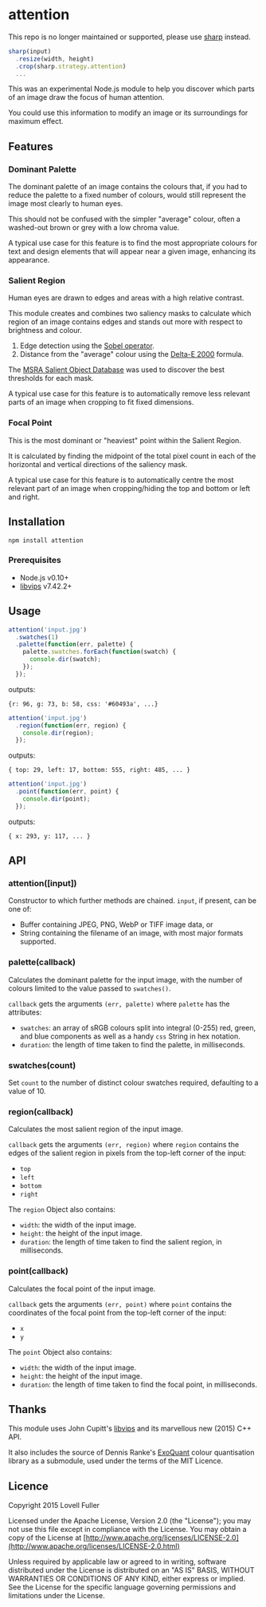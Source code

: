 # attention

This repo is no longer maintained or supported, please use [sharp](https://github.com/lovell/sharp) instead.

```javascript
sharp(input)
  .resize(width, height)
  .crop(sharp.strategy.attention)
  ...
```

This was an experimental Node.js module to help you discover which parts of an image draw the focus of human attention.

You could use this information to modify an image or its surroundings for maximum effect.

## Features

### Dominant Palette

The dominant palette of an image contains the colours that, if you had to reduce the palette to a fixed number of colours, would still represent the image most clearly to human eyes.

This should not be confused with the simpler "average" colour, often a washed-out brown or grey with a low chroma value.

A typical use case for this feature is to find the most appropriate colours for text and design elements that will appear near a given image, enhancing its appearance.

### Salient Region

Human eyes are drawn to edges and areas with a high relative contrast.

This module creates and combines two saliency masks to calculate which region of an image contains edges and stands out more with respect to brightness and colour.

1. Edge detection using the [Sobel operator](http://en.wikipedia.org/wiki/Sobel_operator).
2. Distance from the "average" colour using the [Delta-E 2000](http://en.wikipedia.org/wiki/Color_difference#CIEDE2000) formula.

The [MSRA Salient Object Database](http://research.microsoft.com/en-us/um/people/jiansun/salientobject/salient_object.htm) was used to discover the best thresholds for each mask.

A typical use case for this feature is to automatically remove less relevant parts of an image when cropping to fit fixed dimensions.

### Focal Point

This is the most dominant or "heaviest" point within the Salient Region.

It is calculated by finding the midpoint of the total pixel count in each of the horizontal and vertical directions of the saliency mask.

A typical use case for this feature is to automatically centre the most relevant part of an image when cropping/hiding the top and bottom or left and right.

## Installation

	npm install attention

### Prerequisites

* Node.js v0.10+
* [libvips](https://github.com/jcupitt/libvips) v7.42.2+

## Usage

```javascript
attention('input.jpg')
  .swatches(1)
  .palette(function(err, palette) {
    palette.swatches.forEach(function(swatch) {
      console.dir(swatch);
    });
  });
```
outputs:
```
{r: 96, g: 73, b: 58, css: '#60493a', ...}
```

```javascript
attention('input.jpg')
  .region(function(err, region) {
    console.dir(region);
  });
```
outputs:
```
{ top: 29, left: 17, bottom: 555, right: 485, ... }
```

```javascript
attention('input.jpg')
  .point(function(err, point) {
    console.dir(point);
  });
```
outputs:
```
{ x: 293, y: 117, ... }
```

## API

### attention([input])

Constructor to which further methods are chained. `input`, if present, can be one of:

* Buffer containing JPEG, PNG, WebP or TIFF image data, or
* String containing the filename of an image, with most major formats supported.

### palette(callback)

Calculates the dominant palette for the input image, with the number of colours limited to the value passed to `swatches()`.

`callback` gets the arguments `(err, palette)` where `palette` has the attributes:

* `swatches`: an array of sRGB colours split into integral (0-255) red, green, and blue components as well as a handy `css` String in hex notation.
* `duration`: the length of time taken to find the palette, in milliseconds.

### swatches(count)

Set `count` to the number of distinct colour swatches required, defaulting to a value of 10.

### region(callback)

Calculates the most salient region of the input image.

`callback` gets the arguments `(err, region)` where `region` contains the edges of the salient region in pixels from the top-left corner of the input:

* `top`
* `left`
* `bottom`
* `right`

The `region` Object also contains:

* `width`: the width of the input image.
* `height`: the height of the input image.
* `duration`: the length of time taken to find the salient region, in milliseconds.

### point(callback)

Calculates the focal point of the input image.

`callback` gets the arguments `(err, point)` where `point` contains the coordinates of the focal point from the top-left corner of the input:

* `x`
* `y`

The `point` Object also contains:

* `width`: the width of the input image.
* `height`: the height of the input image.
* `duration`: the length of time taken to find the focal point, in milliseconds.

## Thanks

This module uses John Cupitt's [libvips](https://github.com/jcupitt/libvips) and its marvellous new (2015) C++ API.

It also includes the source of Dennis Ranke's [ExoQuant](https://github.com/exoticorn/exoquant) colour quantisation library as a submodule, used under the terms of the MIT Licence.

## Licence

Copyright 2015 Lovell Fuller

Licensed under the Apache License, Version 2.0 (the "License"); you may not use this file except in compliance with the License. You may obtain a copy of the License at [http://www.apache.org/licenses/LICENSE-2.0](http://www.apache.org/licenses/LICENSE-2.0.html)

Unless required by applicable law or agreed to in writing, software distributed under the License is distributed on an "AS IS" BASIS, WITHOUT WARRANTIES OR CONDITIONS OF ANY KIND, either express or implied. See the License for the specific language governing permissions and limitations under the License.
